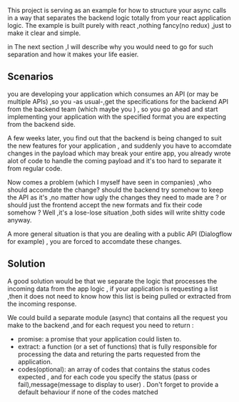 This project is serving as an example for how to structure your async calls in a way that separates the backend logic totally from your react application logic.
The example is built purely with react ,nothing fancy(no redux) ,just to make it clear and simple.

in The next section ,I will describe why you would need to go for such separation and how it makes your life easier.
## Scenarios 
you are developing your application which consumes an API (or may be multiple APIs) ,so you -as usual-,get the specifications for the backend API from the backend team (which maybe you ) , so you go ahead and start implementing your application with the specified format you are expecting from the backend side.

A few weeks later, you find out that the backend is being changed to suit the new features for your application , and suddenly you have to accomdate changes in the payload which may break your entire app, you already wrote alot of code to handle the coming payload and it's too hard to separate it from regular code.

Now comes a problem (which I myself have seen in companies) ,who should accomdate the change? should the backend try somehow to keep the API as it's ,no matter how ugly the changes they need to made are ? or should just the frontend accept the new formats and fix their code somehow ? Well ,it's a lose-lose situation ,both sides will write shitty code anyway.

A more general situation is that you are dealing with a public API (Dialogflow for example) , you are forced to accomdate these changes.


## Solution
A good solution would be that we separate the logic that processes the incoming data from the app logic , if your application is requesting a list ,then it does not need to know how this list is being pulled or extracted from the incoming response.

We could build a separate module (async) that contains all the request you make to the backend ,and for each request you need to return :
-  promise: a promise that your application could listen to.
- extract: a function (or a set of functions) that is fully responsible for processing the data and returing the parts requested from the application.
- codes(optional): an array of codes that contains the status codes expected , and for each code you specify the status (pass or fail),message(message to display to user) . Don't forget to provide a default behaviour if none of the codes matched
